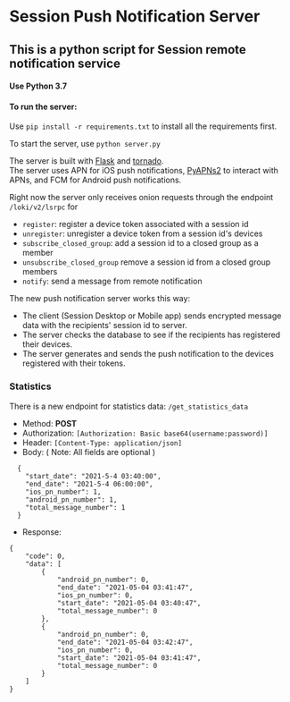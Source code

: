 # Session Push Notification Server

## This is a python script for Session remote notification service

#### Use Python 3.7
#### To run the server:
Use `pip install -r requirements.txt` to install all the requirements first.


To start the server, use `python server.py`


The server is built with [Flask](https://github.com/pallets/flask) and [tornado](https://github.com/tornadoweb/tornado).  
The server uses APN for iOS push notifications, [PyAPNs2](https://github.com/Pr0Ger/PyAPNs2) to interact with APNs, and FCM for Android push notifications.

Right now the server only receives onion requests through the endpoint `/loki/v2/lsrpc` for
- `register`: register a device token associated with a session id
- `unregister`: unregister a device token from a session id's devices
- `subscribe_closed_group`: add a session id to a closed group as a member
- `unsubscribe_closed_group` remove a session id from a closed group members
- `notify`: send a message from remote notification

The new push notification server works this way:
- The client (Session Desktop or Mobile app) sends encrypted message data with the recipients' session id to server.
- The server checks the database to see if the recipients has registered their devices.
- The server generates and sends the push notification to the devices registered with their tokens.

### Statistics
There is a new endpoint for statistics data:  `/get_statistics_data`
- Method: **POST**
- Authorization: `[Authorization: Basic base64(username:password)]`
- Header: `[Content-Type: application/json]`
- Body: ( Note: All fields are optional )
```
  { 
    "start_date": "2021-5-4 03:40:00",
    "end_date": "2021-5-4 06:00:00",
    "ios_pn_number": 1,
    "android_pn_number": 1,
    "total_message_number": 1
  }
  ```
- Response:
```
{
    "code": 0,
    "data": [
        {
            "android_pn_number": 0,
            "end_date": "2021-05-04 03:41:47",
            "ios_pn_number": 0,
            "start_date": "2021-05-04 03:40:47",
            "total_message_number": 0
        },
        {
            "android_pn_number": 0,
            "end_date": "2021-05-04 03:42:47",
            "ios_pn_number": 0,
            "start_date": "2021-05-04 03:41:47",
            "total_message_number": 0
        }
    ]
}
```
